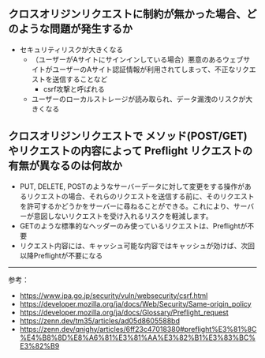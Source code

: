 ## クロスオリジンリクエストに制約が無かった場合、どのような問題が発生するか
- セキュリティリスクが大きくなる
  - （ユーザーがAサイトにサインインしている場合）悪意のあるウェブサイトがユーザーのAサイト認証情報が利用されてしまって、不正なリクエストを送信することなど
    - csrf攻撃と呼ばれる
  - ユーザーのローカルストレージが読み取られ、データ漏洩のリスクが大きくなる

## クロスオリジンリクエストで メソッド(POST/GET)やリクエストの内容によって Preflight リクエストの有無が異なるのは何故か
- PUT, DELETE, POSTのようなサーバーデータに対して変更をする操作があるリクエストの場合、それらのリクエストを送信する前に、そのリクエストを許可するかどうかをサーバーに尋ねることができる。これにより、サーバーが意図しないリクエストを受け入れるリスクを軽減します。
- GETのような標準的なヘッダーのみ使っているリクエストは、Preflightが不要
- リクエスト内容には、キャッシュ可能な内容ではキャッシュが効けば、次回以降Preflightが不要になる
--------------------
参考：
- https://www.ipa.go.jp/security/vuln/websecurity/csrf.html
- https://developer.mozilla.org/ja/docs/Web/Security/Same-origin_policy
- https://developer.mozilla.org/ja/docs/Glossary/Preflight_request
- https://zenn.dev/tm35/articles/ad05d8605588bd
- https://zenn.dev/qnighy/articles/6ff23c47018380#preflight%E3%81%8C%E4%B8%8D%E8%A6%81%E3%81%AA%E3%82%B1%E3%83%BC%E3%82%B9
